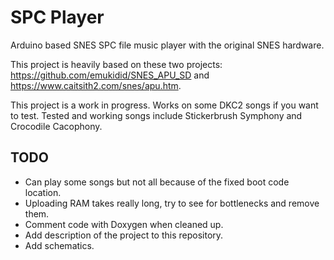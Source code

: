 # SPC Player

Arduino based SNES SPC file music player with the original SNES hardware.

This project is heavily based on these two projects:
https://github.com/emukidid/SNES_APU_SD and
https://www.caitsith2.com/snes/apu.htm.

This project is a work in progress. Works on some DKC2 songs if you want to
test. Tested and working songs include Stickerbrush Symphony and Crocodile
Cacophony.

## TODO

* Can play some songs but not all because of the fixed boot code location.
* Uploading RAM takes really long, try to see for bottlenecks and remove them.
* Comment code with Doxygen when cleaned up.
* Add description of the project to this repository.
* Add schematics.
